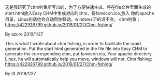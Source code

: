 这是我研究了chm钓鱼所写出的，为了方便快速生成。将在file文件里面生成的start.html放入Easy CHM中生成对应的chm，将fanvicon.ico,放入
你的apache目录，Linux的话他会自动帮你移动，windows下的话不会。
chm钓鱼：https://422926799.github.io/2019/01/27/Chm-fishing/

By azure 2019/1/27


This is what I wrote about chm fishing, in order to facilitate the rapid generation. Put the start.html generated in the file file into Easy CHM to generate the corresponding chm, put fanvicon.ico,
Your apache directory, Linux, he will automatically help you move, windows will not.
Chm fishing: https://422926799.github.io/2019/01/27/Chm-fishing/

By IX 2019/1/27